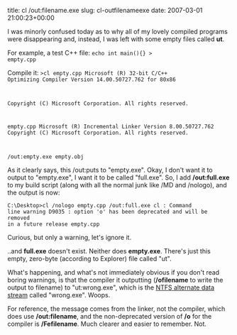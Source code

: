 title: cl /out:filename.exe
slug: cl-outfilenameexe
date: 2007-03-01 21:00:23+00:00

I was minorly confused today as to why all of my lovely compiled programs were disappearing and, instead, I was left with some empty files called <strong>ut</strong>.

For example, a test C++ file:
<code>echo int main(){} > empty.cpp</code>

Compile it:
<code>&gt;cl empty.cpp
Microsoft (R) 32-bit C/C++ Optimizing Compiler Version 14.00.50727.762 for 80x86

Copyright (C) Microsoft Corporation.  All rights reserved.

empty.cpp
Microsoft (R) Incremental Linker Version 8.00.50727.762
Copyright (C) Microsoft Corporation.  All rights reserved.

/out:empty.exe
empty.obj
</code>

As it clearly says, this /out:puts to "empty.exe". Okay, I don't want it to output to "empty.exe", I want it to be called "full.exe". So, I add <strong>/out:full.exe</strong> to my build script (along with all the normal junk like /MD and /nologo), and the output is now:

<code>C:\Desktop>cl /nologo empty.cpp /out:full.exe
cl : Command line warning D9035 : option 'o' has been deprecated and will be removed in a future release
empty.cpp</code>

Curious, but only a warning, let's ignore it.

..and <strong>full.exe</strong> doesn't exist. Neither does <strong>empty.exe</strong>. There's just this empty, zero-byte (according to Explorer) file called "ut".

What's happening, and what's not immediately obvious if you don't read boring warnings, is that the compiler it outputting (<strong>/ofilename</strong> to write the output to filename) to "ut:wrong.exe", which is the <a href="http://support.microsoft.com/kb/105763">NTFS alternate data stream</a> called "wrong.exe". Woops.

For reference, the message comes from the linker, not the compiler, which does use <strong>/out:filename</strong>, and the non-deprecated version of <strong>/o</strong> for the compiler is <strong>/Fefilename</strong>. Much clearer and easier to remember. Not.

